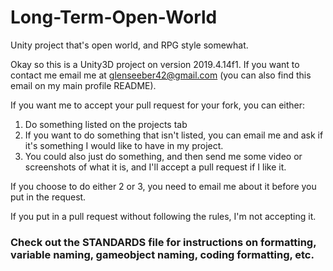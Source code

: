 # Long-Term-Open-World
Unity project that's open world, and RPG style somewhat.

Okay so this is a Unity3D project on version 2019.4.14f1. If you want to contact me email me at glenseeber42@gmail.com (you can also find this email on my main profile README).

If you want me to accept your pull request for your fork, you can either: 
1. Do something listed on the projects tab
2. If you want to do something that isn't listed, you can email me and ask if it's something I would like to have in my project.
3. You could also just do something, and then send me some video or screenshots of what it is, and I'll accept a pull request if I like it.

If you choose to do either 2 or 3, you need to email me about it before you put in the request.

If you put in a pull request without following the rules, I'm not accepting it.

### Check out the STANDARDS file for instructions on formatting, variable naming, gameobject naming, coding formatting, etc.
